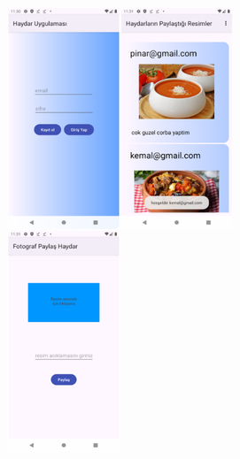 <p float="left">
  <img src="https://github.com/yusufKemalPinarci/fotograf-paylasma-firebase/blob/master/Screenshot_20240417_113101.png" width="200" height="400" />
  <img src="https://github.com/yusufKemalPinarci/fotograf-paylasma-firebase/blob/master/Screenshot_20240417_113129.png" width="200" height="400" />
  <img src="https://github.com/yusufKemalPinarci/fotograf-paylasma-firebase/blob/master/Screenshot_20240417_113139.png" width="200" height="400" />
</p>
